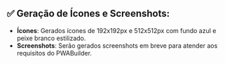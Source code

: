 
## ✅ Geração de Ícones e Screenshots:
- **Ícones**: Gerados ícones de 192x192px e 512x512px com fundo azul e peixe branco estilizado.
- **Screenshots**: Serão gerados screenshots em breve para atender aos requisitos do PWABuilder.


